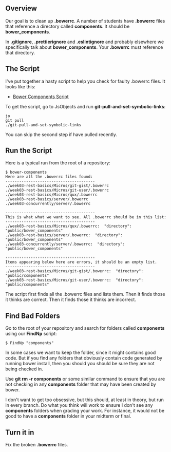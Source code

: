 ## Overview

Our goal is to clean up **.bowerrc**. A number of students have **.bowerrc** files that reference a directory called **components**. It should be **bower_components**.

In **.gitignore**, **.prettierignore** and **.eslintignore** and probably elsewhere we specifically talk about **bower_components**. Your **.bowerrc** must reference that directory.

## The Script

I've put together a hasty script to help you check for faulty .bowerrc files. It looks like this:

- [Bower Components Script](https://github.com/charliecalvert/JsObjects/blob/master/Utilities/Templates/Scripts/bower-components)

To get the script, go to JsObjects and run **git-pull-and-set-symbolic-links**:

    jo
    git pull
    ./git-pull-and-set-symbolic-links

You can skip the second step if have pulled recently.

## Run the Script

Here is a typical run from the root of a repository:

```nohighlighting
$ bower-components
Here are all the .bowerrc files found:
---------------------------------------
./week03-rest-basics/Micros/git-gist/.bowerrc
./week03-rest-basics/Micros/git-user/.bowerrc
./week03-rest-basics/Micros/qux/.bowerrc
./week03-rest-basics/server/.bowerrc
./week03-concurrently/server/.bowerrc

---------------------------------------
This is what what we want to see. All .bowerrc should be in this list:
---------------------------------------
./week03-rest-basics/Micros/qux/.bowerrc:  "directory": "public/bower_components"
./week03-rest-basics/server/.bowerrc:  "directory": "public/bower_components"
./week03-concurrently/server/.bowerrc:  "directory": "public/bower_components"

---------------------------------------
Items appearing below here are errors, it should be an empty list.
---------------------------------------
./week03-rest-basics/Micros/git-gist/.bowerrc:  "directory": "public/components"
./week03-rest-basics/Micros/git-user/.bowerrc:  "directory": "public/components"
```

The script first finds all the .bowerrc files and lists them. Then it finds those it thinks are correct. Then it finds those it thinks are incorrect.

## Find Bad Folders

Go to the root of your repository and search for folders called **components** using our **FindNp** script:

```nohighlighting
$ FindNp "components"
```

In some cases we want to keep the folder, since it might contains good code. But if you find any folders that obviously contain code generated by running bower install, then you should you should be sure they are not being checked in.

Use **git rm -r components** or some similar command to ensure that you are not checking in any **components** folder that may have been created by bower.    

I don't want to get too obsessive, but this should, at least in theory, but run in every branch. Do what you think will work to ensure I don't see any **components** folders when grading your work. For instance, it would not be good to have a **components** folder in your midterm or final.

## Turn it in

Fix the broken **.bowerrc** files.
